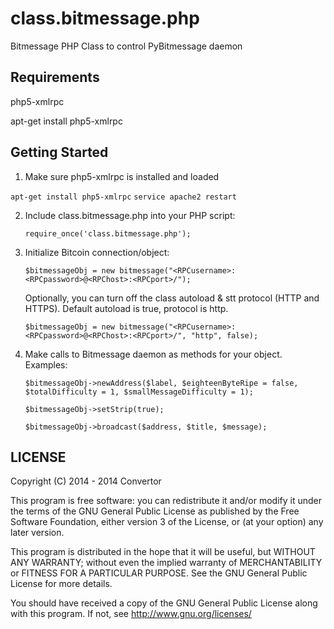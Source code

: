 class.bitmessage.php
====================

Bitmessage PHP Class to control PyBitmessage daemon

Requirements
---------------
php5-xmlrpc

apt-get install php5-xmlrpc

Getting Started
---------------
1. Make sure php5-xmlrpc is installed and loaded
    
  `apt-get install php5-xmlrpc`
  `service apache2 restart`

2. Include class.bitmessage.php into your PHP script:

	`require_once('class.bitmessage.php');`
    
3. Initialize Bitcoin connection/object:

	`$bitmessageObj = new bitmessage("<RPCusername>:<RPCpassword>@<RPChost>:<RPCport>/");`

	Optionally, you can turn off the class autoload & stt protocol (HTTP and HTTPS). Default autoload is true, protocol is http.

	`$bitmessageObj = new bitmessage("<RPCusername>:<RPCpassword>@<RPChost>:<RPCport>/", "http", false);`
    
4. Make calls to Bitmessage daemon as methods for your object. Examples:

    `$bitmessageObj->newAddress($label, $eighteenByteRipe = false, $totalDifficulty = 1, $smallMessageDifficulty = 1);`
    
    `$bitmessageObj->setStrip(true);`
    
    `$bitmessageObj->broadcast($address, $title, $message);`


LICENSE
---------------
Copyright (C) 2014 - 2014  Convertor

This program is free software: you can redistribute it and/or modify
it under the terms of the GNU General Public License as published by
the Free Software Foundation, either version 3 of the License, or
(at your option) any later version.

This program is distributed in the hope that it will be useful,
but WITHOUT ANY WARRANTY; without even the implied warranty of
MERCHANTABILITY or FITNESS FOR A PARTICULAR PURPOSE.  See the
GNU General Public License for more details.

You should have received a copy of the GNU General Public License
along with this program.  If not, see <http://www.gnu.org/licenses/>
